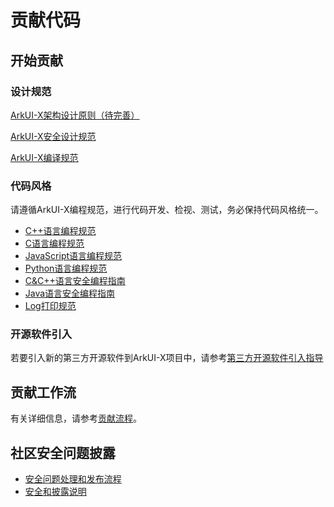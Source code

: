 # 贡献代码

## 开始贡献

### 设计规范

[ArkUI-X架构设计原则（待完善）]()

[ArkUI-X安全设计规范](./ArkUI-security-design-guide.md)

[ArkUI-X编译规范](build-specifications.md)

### 代码风格

请遵循ArkUI-X编程规范，进行代码开发、检视、测试，务必保持代码风格统一。

-   [C++语言编程规范](./ArkUI-cpp-coding-style-guide.md)
-   [C语言编程规范](./ArkUI-c-coding-style-guide.md)
-   [JavaScript语言编程规范](./ArkUI-JavaScript-coding-style-guide.md)
-   [Python语言编程规范](https://pep8.org/)
-   [C&C++语言安全编程指南](./ArkUI-c-cpp-secure-coding-guide.md)
-   [Java语言安全编程指南](./ArkUI-Java-secure-coding-guide.md)
-   [Log打印规范](./ArkUI-Log-guide.md)

### 开源软件引入

若要引入新的第三方开源软件到ArkUI-X项目中，请参考[第三方开源软件引入指导](./introducing-third-party-open-source-software.md)

## 贡献工作流

有关详细信息，请参考[贡献流程](contribution-process.md)。

## 社区安全问题披露

-   [安全问题处理和发布流程](https://gitee.com/arkui-x/security/blob/master/zh/security-process/README.md)
-   [安全和披露说明](https://gitee.com/arkui-x/security/blob/master/zh/security-process/security-disclosure.md)